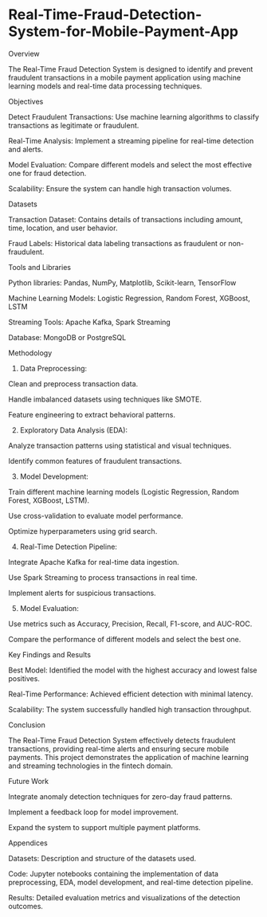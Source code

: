 # Real-Time-Fraud-Detection-System-for-Mobile-Payment-App
Overview

The Real-Time Fraud Detection System is designed to identify and prevent fraudulent transactions in a mobile payment application using machine learning models and real-time data processing techniques.

Objectives

Detect Fraudulent Transactions: Use machine learning algorithms to classify transactions as legitimate or fraudulent.

Real-Time Analysis: Implement a streaming pipeline for real-time detection and alerts.

Model Evaluation: Compare different models and select the most effective one for fraud detection.

Scalability: Ensure the system can handle high transaction volumes.

Datasets

Transaction Dataset: Contains details of transactions including amount, time, location, and user behavior.

Fraud Labels: Historical data labeling transactions as fraudulent or non-fraudulent.

Tools and Libraries

Python libraries: Pandas, NumPy, Matplotlib, Scikit-learn, TensorFlow

Machine Learning Models: Logistic Regression, Random Forest, XGBoost, LSTM

Streaming Tools: Apache Kafka, Spark Streaming

Database: MongoDB or PostgreSQL

Methodology

1. Data Preprocessing:

Clean and preprocess transaction data.

Handle imbalanced datasets using techniques like SMOTE.

Feature engineering to extract behavioral patterns.

2. Exploratory Data Analysis (EDA):

Analyze transaction patterns using statistical and visual techniques.

Identify common features of fraudulent transactions.

3. Model Development:

Train different machine learning models (Logistic Regression, Random Forest, XGBoost, LSTM).

Use cross-validation to evaluate model performance.

Optimize hyperparameters using grid search.

4. Real-Time Detection Pipeline:

Integrate Apache Kafka for real-time data ingestion.

Use Spark Streaming to process transactions in real time.

Implement alerts for suspicious transactions.

5. Model Evaluation:

Use metrics such as Accuracy, Precision, Recall, F1-score, and AUC-ROC.

Compare the performance of different models and select the best one.

Key Findings and Results

Best Model: Identified the model with the highest accuracy and lowest false positives.

Real-Time Performance: Achieved efficient detection with minimal latency.

Scalability: The system successfully handled high transaction throughput.

Conclusion

The Real-Time Fraud Detection System effectively detects fraudulent transactions, providing real-time alerts and ensuring secure mobile payments. This project demonstrates the application of machine learning and streaming technologies in the fintech domain.

Future Work

Integrate anomaly detection techniques for zero-day fraud patterns.

Implement a feedback loop for model improvement.

Expand the system to support multiple payment platforms.

Appendices

Datasets: Description and structure of the datasets used.

Code: Jupyter notebooks containing the implementation of data preprocessing, EDA, model development, and real-time detection pipeline.

Results: Detailed evaluation metrics and visualizations of the detection outcomes.

